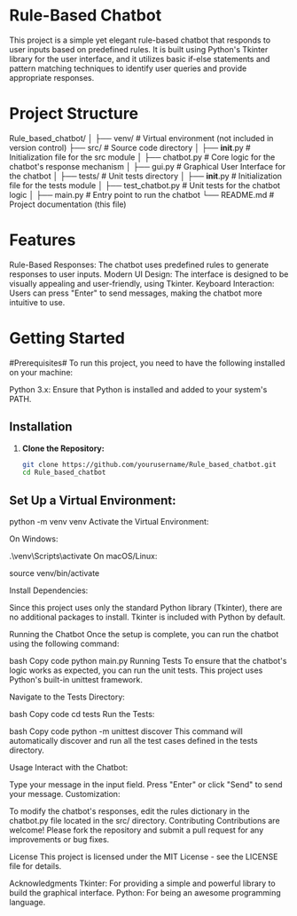 # Rule-Based Chatbot
This project is a simple yet elegant rule-based chatbot that responds to user inputs based on predefined rules. It is built using Python's Tkinter library for the user interface, and it utilizes basic if-else statements and pattern matching techniques to identify user queries and provide appropriate responses.

# Project Structure


Rule_based_chatbot/
│
├── venv/                # Virtual environment (not included in version control)
├── src/                 # Source code directory
│   ├── __init__.py      # Initialization file for the src module
│   ├── chatbot.py       # Core logic for the chatbot's response mechanism
│   ├── gui.py           # Graphical User Interface for the chatbot
│
├── tests/               # Unit tests directory
│   ├── __init__.py      # Initialization file for the tests module
│   ├── test_chatbot.py  # Unit tests for the chatbot logic
│
├── main.py              # Entry point to run the chatbot
└── README.md            # Project documentation (this file)

# Features
Rule-Based Responses: The chatbot uses predefined rules to generate responses to user inputs.
Modern UI Design: The interface is designed to be visually appealing and user-friendly, using Tkinter.
Keyboard Interaction: Users can press "Enter" to send messages, making the chatbot more intuitive to use.

# Getting Started
#Prerequisites#
To run this project, you need to have the following installed on your machine:

Python 3.x: Ensure that Python is installed and added to your system's PATH.
## Installation

1. **Clone the Repository:**

   ```bash
   git clone https://github.com/yourusername/Rule_based_chatbot.git
   cd Rule_based_chatbot

## Set Up a Virtual Environment:


python -m venv venv
Activate the Virtual Environment:

On Windows:


.\venv\Scripts\activate
On macOS/Linux:


source venv/bin/activate


Install Dependencies:

Since this project uses only the standard Python library (Tkinter), there are no additional packages to install. Tkinter is included with Python by default.

Running the Chatbot
Once the setup is complete, you can run the chatbot using the following command:

bash
Copy code
python main.py
Running Tests
To ensure that the chatbot's logic works as expected, you can run the unit tests. This project uses Python's built-in unittest framework.

Navigate to the Tests Directory:

bash
Copy code
cd tests
Run the Tests:

bash
Copy code
python -m unittest discover
This command will automatically discover and run all the test cases defined in the tests directory.

Usage
Interact with the Chatbot:

Type your message in the input field.
Press "Enter" or click "Send" to send your message.
Customization:

To modify the chatbot's responses, edit the rules dictionary in the chatbot.py file located in the src/ directory.
Contributing
Contributions are welcome! Please fork the repository and submit a pull request for any improvements or bug fixes.

License
This project is licensed under the MIT License - see the LICENSE file for details.

Acknowledgments
Tkinter: For providing a simple and powerful library to build the graphical interface.
Python: For being an awesome programming language.
